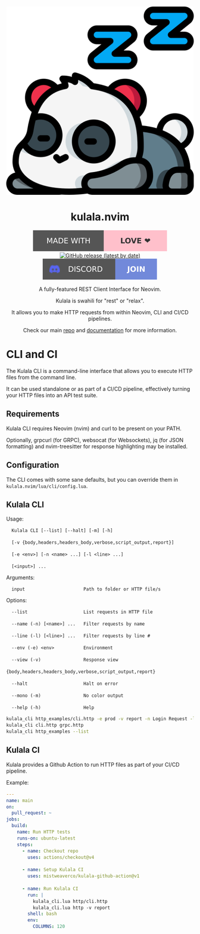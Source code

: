 <div align="center">

![Kulala Logo](logo.svg)

# kulala.nvim

[![Made with love](assets/badge-made-with-love.svg)](https://github.com/mistweaverco/kulala.nvim/graphs/contributors)
[![GitHub release (latest by date)](https://img.shields.io/github/v/release/mistweaverco/kulala.nvim?style=for-the-badge)](https://github.com/mistweaverco/kulala.nvim/releases/latest)
[![Discord](assets/badge-discord.svg)](https://discord.gg/QyVQmfY4Rt)

<p></p>

A fully-featured REST Client Interface for Neovim.

Kulala is swahili for "rest" or "relax".

It allows you to make HTTP requests from within Neovim, CLI and CI/CD pipelines.

Check our main [repo](https://github.com/mistweaverco/kulala.nvim) and [documentation](https://neovim.getkulala.net/docs/) for more information.

</div>

# CLI and CI

The Kulala CLI is a command-line interface that allows you to execute HTTP files from the command line. 

It can be used standalone or as part of a CI/CD pipeline, effectively turning your HTTP files into an API test suite.

## Requirements

Kulala CLI requires Neovim (nvim) and curl to be present on your PATH. 

Optionally, grpcurl (for GRPC), websocat (for Websockets), jq (for JSON formatting) and nvim-treesitter for response highlighting may be installed.

## Configuration

The CLI comes with some sane defaults, but you can override them in `kulala.nvim/lua/cli/config.lua`.

## Kulala CLI

Usage: 

      Kulala CLI [--list] [--halt] [-m] [-h] 

      [-v {body,headers,headers_body,verbose,script_output,report}]

      [-e <env>] [-n <name> ...] [-l <line> ...]

      [<input>] ...

Arguments:

      input                      Path to folder or HTTP file/s
                            
Options:                    

      --list                     List requests in HTTP file
                                
      --name (-n) [<name>] ...   Filter requests by name
                                
      --line (-l) [<line>] ...   Filter requests by line #
                                
      --env (-e) <env>           Environment
                                
      --view (-v)                Response view
                                  {body,headers,headers_body,verbose,script_output,report}
                                
      --halt                     Halt on error
                                
      --mono (-m)                No color output
                                
      --help (-h)                Help

```bash
kulala_cli http_examples/cli.http -e prod -v report -n Login Request -l 15 20 
kulala_cli cli.http grpc.http
kulala_cli http_examples --list
```

## Kulala CI

Kulala provides a Github Action to run HTTP files as part of your CI/CD pipeline.

Example:
```yaml
---
name: main
on:
  pull_request: ~
jobs:
  build:
    name: Run HTTP tests
    runs-on: ubuntu-latest
    steps:
      - name: Checkout repo
        uses: actions/checkout@v4

      - name: Setup Kulala CI
        uses: mistweaverco/kulala-github-action@v1

      - name: Run Kulala CI
        run: |
          kulala_cli.lua http/cli.http
          kulala_cli.lua http -v report
        shell: bash
        env:
          COLUMNS: 120
```
